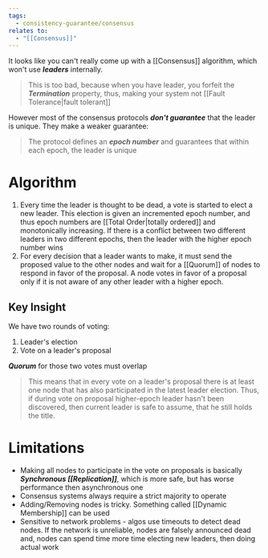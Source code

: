 ```yaml
---
tags:
  - consistency-guarantee/consensus
relates to:
  - "[[Consensus]]"
---
```

It looks like you can't really come up with a [[Consensus]] algorithm, which won't use ***leaders*** internally.

>This is too bad, because when you have leader, you forfeit the ***Termination*** property, thus, making your system not [[Fault Tolerance|fault tolerant]]

However most of the consensus protocols ***don't guarantee*** that the leader is unique. They make a weaker guarantee:
>The protocol defines an ***epoch number*** and guarantees that within each epoch, the leader is unique

# Algorithm
1) Every time the leader is thought to be dead, a vote is started to elect a new leader. This election is given an incremented epoch number, and thus epoch numbers are [[Total Order|totally ordered]] and monotonically increasing. If there is a conflict between two different leaders in two different epochs, then the leader with the higher epoch number wins
2) For every decision that a leader wants to make, it must send the proposed value to the other nodes and wait for a [[Quorum]] of nodes to respond in favor of the proposal. A node votes in favor of a proposal only if it is not aware of any other leader with a higher epoch.

## Key Insight
We have two rounds of voting:
1) Leader's election
2) Vote on a leader's proposal

***Quorum*** for those two votes must overlap
> This means that in every vote on a leader's proposal there is at least one node that has also participated in the latest leader election. Thus, if during vote on proposal higher-epoch leader hasn't been discovered, then current leader is safe to assume, that he still holds the title.

# Limitations
- Making all nodes to participate in the vote on proposals is basically ***Synchronous [[Replication]]***, which is more safe, but has worse performance then asynchronous one
- Consensus systems always require a strict majority to operate
- Adding/Removing nodes is tricky. Something called [[Dynamic Membership]] can be used
- Sensitive to network problems - algos use timeouts to detect dead nodes. If the network is unreliable, nodes are falsely announced dead and, nodes can spend time more time electing new leaders, then doing actual work